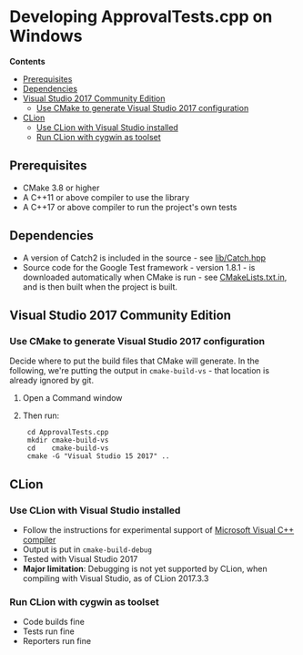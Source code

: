 <!--
This file was generate by MarkdownSnippets.
Source File: /mdsource/BUILD-Windows.source.md
To change this file edit the source file and then re-run the generation using either the dotnet global tool (https://github.com/SimonCropp/MarkdownSnippets#markdownsnippetstool) or using the api (https://github.com/SimonCropp/MarkdownSnippets#running-as-a-unit-test).
-->
<a id="top"></a>

# Developing ApprovalTests.cpp on Windows



<!-- START doctoc generated TOC please keep comment here to allow auto update -->
<!-- DON'T EDIT THIS SECTION, INSTEAD RE-RUN doctoc TO UPDATE -->
**Contents**

- [Prerequisites](#prerequisites)
- [Dependencies](#dependencies)
- [Visual Studio 2017 Community Edition](#visual-studio-2017-community-edition)
  - [Use CMake to generate Visual Studio 2017 configuration](#use-cmake-to-generate-visual-studio-2017-configuration)
- [CLion](#clion)
  - [Use CLion with Visual Studio installed](#use-clion-with-visual-studio-installed)
  - [Run CLion with cygwin as toolset](#run-clion-with-cygwin-as-toolset)

<!-- END doctoc generated TOC please keep comment here to allow auto update -->

## Prerequisites

* CMake 3.8 or higher
* A C++11 or above compiler to use the library
* A C++17 or above compiler to run the project's own tests

## Dependencies

* A version of Catch2 is included in the source - see [lib/Catch.hpp](lib/Catch.hpp)
* Source code for the Google Test framework - version 1.8.1 - is downloaded automatically when CMake is run - see [CMakeLists.txt.in](CMakeLists.txt.in), and is then built when the project is built.

## Visual Studio 2017 Community Edition

### Use CMake to generate Visual Studio 2017 configuration

Decide where to put the build files that CMake will generate.
In the following, we're putting the output in `cmake-build-vs` - that location is already ignored by git.

1. Open a Command window
2. Then run:

		cd ApprovalTests.cpp
		mkdir cmake-build-vs
		cd    cmake-build-vs
		cmake -G "Visual Studio 15 2017" ..

## CLion

### Use CLion with Visual Studio installed

* Follow the instructions for experimental support of [Microsoft Visual C++ compiler](https://www.jetbrains.com/help/clion/quick-tutorial-on-configuring-clion-on-windows.html)
* Output is put in `cmake-build-debug`
* Tested with Visual Studio 2017
* **Major limitation**: Debugging is not yet supported by CLion, when compiling with Visual Studio, as of CLion 2017.3.3

### Run CLion with cygwin as toolset

* Code builds fine
* Tests run fine
* Reporters run fine
